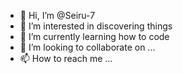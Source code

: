 - 👋 Hi, I’m @Seiru-7
- 👀 I’m interested in discovering things
- 🌱 I’m currently learning how to code
- 💞️ I’m looking to collaborate on ...
- 📫 How to reach me ...

<!---
Seiru-7/Seiru-7 is a ✨ special ✨ repository because its `README.md` (this file) appears on your GitHub profile.
You can click the Preview link to take a look at your changes.
--->
